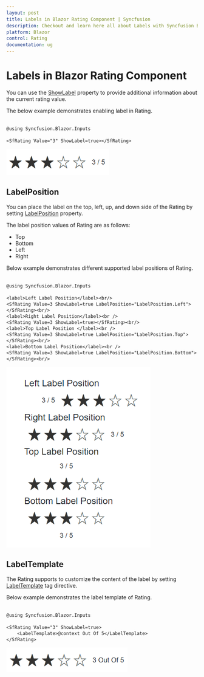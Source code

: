 ```yaml
---
layout: post
title: Labels in Blazor Rating Component | Syncfusion
description: Checkout and learn here all about Labels with Syncfusion Blazor Rating component in Blazor Server App and Blazor WebAssembly App.
platform: Blazor
control: Rating
documentation: ug
---
```


# Labels in Blazor Rating Component

You can use the [ShowLabel](https://help.syncfusion.com/cr/blazor/Syncfusion.Blazor.Inputs.SfRating.html#Syncfusion_Blazor_Inputs_SfRating_ShowLabel) property to provide additional information about the current rating value.

The below example demonstrates enabling label in Rating.

```cshtml

@using Syncfusion.Blazor.Inputs

<SfRating Value="3" ShowLabel=true></SfRating>

```

![Blazor Rating Component with Label](./images/blazor-rating-label.png)

## LabelPosition
You can place the label on the top, left, up, and down side of the Rating by setting [LabelPosition](https://help.syncfusion.com/cr/blazor/Syncfusion.Blazor.Inputs.SfRating.html#Syncfusion_Blazor_Inputs_SfRating_LabelPosition) property.

The label position values of Rating are as follows:

* Top
* Bottom
* Left
* Right

Below example demonstrates different supported label positions of Rating.

```cshtml

@using Syncfusion.Blazor.Inputs

<label>Left Label Position</label><br/>
<SfRating Value=3 ShowLabel=true LabelPosition="LabelPosition.Left"></SfRating><br/>
<label>Right Label Position</label><br />
<SfRating Value=3 ShowLabel=true></SfRating><br/>
<label>Top Label Position </label><br />
<SfRating Value=3 ShowLabel=true LabelPosition="LabelPosition.Top"></SfRating><br/>
<label>Bottom Label Position</label><br />
<SfRating Value=3 ShowLabel=true LabelPosition="LabelPosition.Bottom"></SfRating><br/>

```

![Blazor Rating Component with different label positions](./images/blazor-rating-label-positions.png)


## LabelTemplate

The Rating supports to customize the content of the label by setting [LabelTemplate](https://help.syncfusion.com/cr/blazor/Syncfusion.Blazor.Inputs.SfRating.html#Syncfusion_Blazor_Inputs_SfRating_LabelTemplate) tag directive.

Below example demonstrates the label template of Rating.

```cshtml

@using Syncfusion.Blazor.Inputs

<SfRating Value="3" ShowLabel=true>
    <LabelTemplate>@context Out Of 5</LabelTemplate>
</SfRating>

```

![Blazor Rating Component with Label Template](./images/blazor-rating-label-template.png)